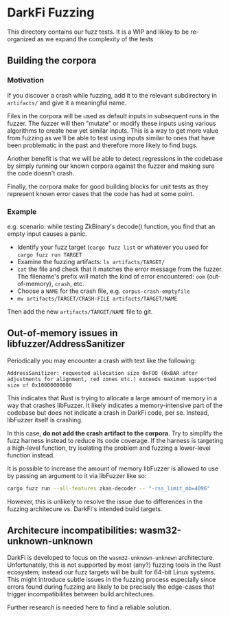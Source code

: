 # DarkFi Fuzzing

This directory contains our fuzz tests. It is a WIP and likley to be
re-organized as we expand the complexity of the tests

## Building the corpora

### Motivation
If you discover a crash while fuzzing, add it to the relevant
subdirectory in `artifacts/` and give it a meaningful name.

Files in the corpora will be used as default inputs in subsequent
runs in the fuzzer. The fuzzer will then "mutate" or modify these
inputs using various algorithms to create new yet similar inputs.
This is a way to get more value from fuzzing as we'll be able to
test using inputs similar to ones that have been problematic in the
past and therefore more likely to find bugs.

Another benefit is that we will be able to detect regressions
in the codebase by simply running our known corpora against the fuzzer
and making sure the code doesn't crash.

Finally, the corpora make for good building blocks for unit tests 
as they represent known error cases that the code has had at some point.

### Example
e.g. scenario: while testing ZkBinary's decode() function, you find
that an empty input causes a panic.

* Identify your fuzz target (`cargo fuzz list` or whatever you used
for `cargo fuzz run TARGET`
* Examine the fuzzing artifacts: `ls artifacts/TARGET/`
* `cat` the file and check that it matches the error message from
the fuzzer. The filename's prefix will match the kind of error
encountered: `oom` (out-of-memory), `crash`, etc.
* Choose a `NAME` for the crash file, e.g. `corpus-crash-emptyfile`
* `mv artifacts/TARGET/CRASH-FILE artifacts/TARGET/NAME`

Then add the new `artifacts/TARGET/NAME` file to git.

## Out-of-memory issues in libfuzzer/AddressSanitizer

Periodically you may encounter a crash with text like the following:
```
AddressSanitizer: requested allocation size 0xFOO (0xBAR after adjustments for alignment, red zones etc.) exceeds maximum supported size of 0x10000000000
```

This indicates that Rust is trying to allocate a large amount of memory in a way that crashes libFuzzer. 
It likely indicates a memory-intensive part of the codebase but does not indicate a crash in DarkFi code,
per se. Instead, libFuzzer itself is crashing. 

In this case, **do not add the crash artifact to the corpora**. Try to
simplify the fuzz harness instead to reduce its code coverage. If the
harness is targeting a high-level function, try isolating the problem
and fuzzing a lower-level function instead.

It is possible to increase the amount of memory libFuzzer is allowed to use by passing an argument
to it via libFuzzer like so:

```sh
cargo fuzz run --all-features zkas-decoder -- "-rss_limit_mb=4096"
```

However, this is unlikely to resolve the issue due to differences in
the fuzzing architecure vs. DarkFi's intended build targets.

## Architecure incompatibilities: wasm32-unknown-unknown

DarkFi is developed to focus on the `wasm32-unknown-unknown` architecture.
Unfortunately, this is not supported by most (any?) fuzzing tools in the Rust
ecosystem; instead our fuzz targets will be built for 64-bit Linux systems. 
This might introduce subtle issues in the fuzzing process especially since
errors found during fuzzing are likely to be precisely the edge-cases that
trigger incompatibilites between build architectures.

Further research is needed here to find a reliable solution.
